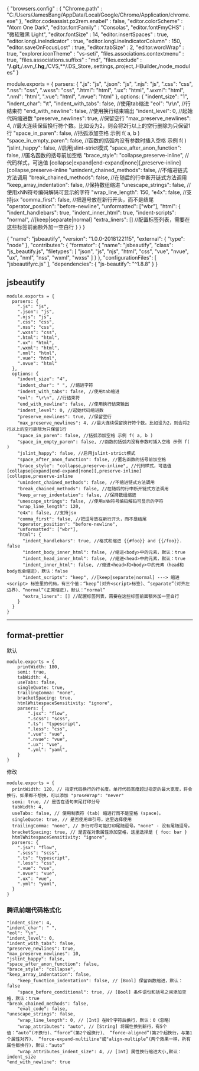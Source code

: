 {
    "browsers.config" : {
        "Chrome.path" : "C:/Users/JamesBang/AppData/Local/Google/Chrome/Application/chrome.exe"
    },
    "editor.codeassist.px2rem.enabel" : false,
    "editor.colorScheme" : "Atom One Dark",
    "editor.fontFamily" : "Consolas",
    "editor.fontFmyCHS" : "微软雅黑 Light",
    "editor.fontSize" : 14,
    "editor.insertSpaces" : true,
    "editor.longLineIndicator" : true,
    "editor.longLineIndicatorColumn" : 150,
    "editor.saveOnFocusLost" : true,
    "editor.tabSize" : 2,
    "editor.wordWrap" : true,
    "explorer.iconTheme" : "vs-seti",
    "files.associations.contextmenu" : true,
    "files.associations.suffixs" : "md",
    "files.exclude" : "**/.git,**/.svn,**/.hg,**/CVS,**/.DS_Store,.settings,.project,.HBuilder,/node_modules"
}



module.exports = {
	parsers: {
		".js": "js",
		".json": "js",
		".njs": "js",
		".css": "css",
		".nss": "css",
		".wxss": "css",
		".html": "html",
		".ux": "html",
		".wxml": "html",
		".nml": "html",
		".vue": "html",
		".nvue": "html"
	},
	options: {
		"indent_size": "1",
		"indent_char": "\t",
		"indent_with_tabs": false, //使用tab缩进
		"eol": "\r\n", //行结束符
		"end_with_newline": false, //使用换行结束输出
		"indent_level": 0, //起始代码缩进数
		"preserve_newlines": true, //保留空行
		"max_preserve_newlines": 4, //最大连续保留换行符个数。比如设为2，则会将2行以上的空行删除为只保留1行
		"space_in_paren": false, //括弧添加空格 示例 f( a, b )
		"space_in_empty_paren": false, //函数的括弧内没有参数时插入空格 示例 f( )
		"jslint_happy": false, //启用jslint-strict模式
		"space_after_anon_function": false, //匿名函数的括号前加空格
		"brace_style": "collapse,preserve-inline", //代码样式，可选值 [collapse|expand|end-expand|none][,preserve-inline] [collapse,preserve-inline
		"unindent_chained_methods": false, //不缩进链式方法调用
		"break_chained_methods": false, //在随后的行中断开链式方法调用
		"keep_array_indentation": false, //保持数组缩进
		"unescape_strings": false, //使用xNN符号编码解码可显示的字符
		"wrap_line_length": 150,
		"e4x": false, //支持jsx
		"comma_first": false, //把逗号放在新行开头，而不是结尾
		"operator_position": "before-newline",
		"unformatted": ["wbr"],
		"html": {
			"indent_handlebars": true,
			"indent_inner_html": true,
			"indent-scripts": "normal", //[keep|separate|normal]
			"extra_liners": [] //配置标签列表，需要在这些标签前面额外加一空白行
		}
	}
}




{
    "name": "jsbeautify",
    "version": "1.0.0-2018122115",
    "external": {
        "type": "node"
    },
    "contributes": {
        "formator": {
            "name": "jsbeautify",
            "class": "js_beautify.js",
            "filetypes": [
                "json",
                "js",
                "njs",
                "html",
                "css",
                "vue",
                "nvue",
                "ux",
                "nml",
                "nss",
                "wxml",
                "wxss"
            ]
        }
    },
    "configurationFiles": [
        "jsbeautifyrc.js"
    ],
    "dependencies": {
        "js-beautify": "^1.8.8"
    }
}

## jsbeautify

```
module.exports = {
  parsers: {
    ".js": "js",
    ".json": "js",
    ".njs": "js",
    ".css": "css",
    ".nss": "css",
    ".wxss": "css",
    ".html": "html",
    ".ux": "html",
    ".wxml": "html",
    ".nml": "html",
    ".vue": "html",
    ".nvue": "html"
  },
  options: {
    "indent_size": "4",
    "indent_char": " ", //缩进字符
    "indent_with_tabs": false, //使用tab缩进
    "eol": "\r\n", //行结束符
    "end_with_newline": false, //使用换行结束输出
    "indent_level": 0, //起始代码缩进数
    "preserve_newlines": true, //保留空行
    "max_preserve_newlines": 4, //最大连续保留换行符个数。比如设为2，则会将2行以上的空行删除为只保留1行
    "space_in_paren": false, //括弧添加空格 示例 f( a, b )
    "space_in_empty_paren": false, //函数的括弧内没有参数时插入空格 示例 f( )
    "jslint_happy": false, //启用jslint-strict模式
    "space_after_anon_function": false, //匿名函数的括号前加空格
    "brace_style": "collapse,preserve-inline", //代码样式，可选值 [collapse|expand|end-expand|none][,preserve-inline] [collapse,preserve-inline
    "unindent_chained_methods": false, //不缩进链式方法调用
    "break_chained_methods": false, //在随后的行中断开链式方法调用
    "keep_array_indentation": false, //保持数组缩进
    "unescape_strings": false, //使用xNN符号编码解码可显示的字符
    "wrap_line_length": 120,
    "e4x": false, //支持jsx
    "comma_first": false, //把逗号放在新行开头，而不是结尾
    "operator_position": "before-newline",
    "unformatted": ["wbr"],
    "html": {
      "indent_handlebars": true, //格式和缩进 {{#foo}} and {{/foo}}. false
      "indent_body_inner_html": false, //缩进<body>中的元素，默认：true
      "indent_head_inner_html": false, //缩进<head>中的元素，默认：true
      "indent_inner_html": false, //缩进<head>和<body>中的元素（head和body也会缩进），默认：false
      "indent_scripts": "keep", //[keep|separate|normal] ---> 缩进<script> 标签里的代码，有三个值：“keep”(对齐<script>标签)、“separate”(对齐左边界)、“normal”(正常缩进)，默认：“normal”
      "extra_liners": [] //配置标签列表，需要在这些标签前面额外加一空白行
    }
  }
}
```

---------------------------------------

## format-prettier

默认
```
module.exports = {
    printWidth: 180,
    semi: true,
    tabWidth: 4,
    useTabs: false,
    singleQuote: true,
    trailingComma: "none",
    bracketSpacing: true,
    htmlWhitespaceSensitivity: "ignore",
    parsers: {
        ".jsx": "flow",
        ".scss": "scss",
        ".ts": "typescript",
        ".less": "css",
        ".vue": "vue",
        ".nvue": "vue",
        ".ux": "vue",
        ".yml": "yaml",
    }
}
```

修改
```
module.exports = {
  printWidth: 120, // 指定代码换行的行长度。单行代码宽度超过指定的最大宽度，将会换行，如果都不想换，可以添加 "proseWrap": "never"
  semi: true, // 是否在语句末尾打印分号
  tabWidth: 4,
  useTabs: false, // 使用制表符 (tab) 缩进行而不是空格 (space)。
  singleQuote: true, // 是否使用单引号，这里选择使用
  trailingComma: "none", // 多行时尽可能打印尾随逗号。"none" - 没有尾随逗号。
  bracketSpacing: true, // 是否在对象属性添加空格，这里选择是 { foo: bar }
  htmlWhitespaceSensitivity: "ignore",
  parsers: {
    ".jsx": "flow",
    ".scss": "scss",
    ".ts": "typescript",
    ".less": "css",
    ".vue": "vue",
    ".nvue": "vue",
    ".ux": "vue",
    ".yml": "yaml",
  }
}
```


### 腾讯前端代码格式化

```
"indent_size": 4,
"indent_char": " ",
"eol": "\n",
"indent_level": 0,
"indent_with_tabs": false,
"preserve_newlines": true,
"max_preserve_newlines": 10,
"jslint_happy": false,
"space_after_anon_function": false,
"brace_style": "collapse",
"keep_array_indentation": false,
    "keep_function_indentation": false, // [Bool] 保留函数缩进，默认：false
    "space_before_conditional": true, // [Bool] 条件语句和括号之间添加空格，默认：true
"break_chained_methods": false,
    "eval_code": false,
"unescape_strings": false,
    "wrap_line_length": 0, // [Int] 在N个字符后换行，默认：0（忽略）
    "wrap_attributes": "auto", // [String] 将属性换到新行，有5个值：“auto”(不换行)、“force”(第2个起换行)、 “force-aligned”(第2个起换行，与第1个属性对齐)、 “force-expand-multiline"或"align-multiple”(两个效果一样，所有属性都换行)，默认：“auto”
    "wrap_attributes_indent_size": 4, // [Int] 属性换行缩进大小,默认：indent_size
"end_with_newline": true
```








